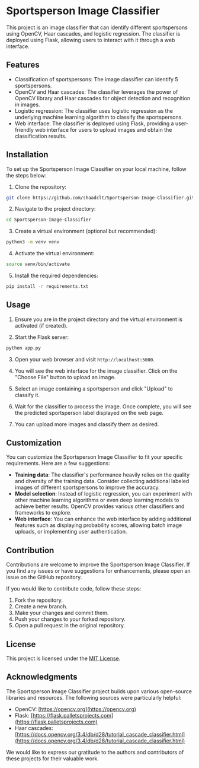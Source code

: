 # Sportsperson Image Classifier

This project is an image classifier that can identify different sportspersons using OpenCV, Haar cascades, and logistic regression. The classifier is deployed using Flask, allowing users to interact with it through a web interface.

## Features

- Classification of sportspersons: The image classifier can identify 5 sportspersons.
- OpenCV and Haar cascades: The classifier leverages the power of OpenCV library and Haar cascades for object detection and recognition in images.
- Logistic regression: The classifier uses logistic regression as the underlying machine learning algorithm to classify the sportspersons.
- Web interface: The classifier is deployed using Flask, providing a user-friendly web interface for users to upload images and obtain the classification results.

## Installation

To set up the Sportsperson Image Classifier on your local machine, follow the steps below:

1. Clone the repository:

```bash
git clone https://github.com/shaadclt/Sportsperson-Image-Classifier.git
```

2. Navigate to the project directory:

```bash
cd Sportsperson-Image-Classifier
```

3. Create a virtual environment (optional but recommended):

```bash
python3 -m venv venv
```

4. Activate the virtual environment:

```bash
source venv/bin/activate
```

5. Install the required dependencies:

```bash
pip install -r requirements.txt
```

## Usage

1. Ensure you are in the project directory and the virtual environment is activated (if created).

2. Start the Flask server:

```bash
python app.py
```

3. Open your web browser and visit `http://localhost:5000`.

4. You will see the web interface for the image classifier. Click on the "Choose File" button to upload an image.

5. Select an image containing a sportsperson and click "Upload" to classify it.

6. Wait for the classifier to process the image. Once complete, you will see the predicted sportsperson label displayed on the web page.

7. You can upload more images and classify them as desired.

## Customization

You can customize the Sportsperson Image Classifier to fit your specific requirements. Here are a few suggestions:

- **Training data**: The classifier's performance heavily relies on the quality and diversity of the training data. Consider collecting additional labeled images of different sportspersons to improve the accuracy.
- **Model selection**: Instead of logistic regression, you can experiment with other machine learning algorithms or even deep learning models to achieve better results. OpenCV provides various other classifiers and frameworks to explore.
- **Web interface**: You can enhance the web interface by adding additional features such as displaying probability scores, allowing batch image uploads, or implementing user authentication.

## Contribution

Contributions are welcome to improve the Sportsperson Image Classifier. If you find any issues or have suggestions for enhancements, please open an issue on the GitHub repository.

If you would like to contribute code, follow these steps:

1. Fork the repository.
2. Create a new branch.
3. Make your changes and commit them.
4. Push your changes to your forked repository.
5. Open a pull request in the original repository.

## License

This project is licensed under the [MIT License](LICENSE).

## Acknowledgments

The Sportsperson Image Classifier project builds upon various open-source libraries and resources. The following sources were particularly helpful:

- OpenCV: [https://opencv.org](https://opencv.org)
- Flask: [https://flask.palletsprojects.com](https://flask.palletsprojects.com)
- Haar cascades: [https://docs.opencv.org/3.4/db/d28/tutorial_cascade_classifier.html](https://docs.opencv.org/3.4/db/d28/tutorial_cascade_classifier.html)

We would like to express our gratitude to the authors and contributors of these projects for their valuable work.
